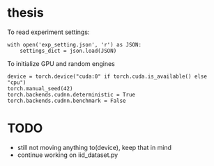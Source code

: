 # thesis

To read experiment settings:
```
with open('exp_setting.json', 'r') as JSON:
    settings_dict = json.load(JSON)
```

To initialize GPU and random engines
```
device = torch.device("cuda:0" if torch.cuda.is_available() else "cpu")
torch.manual_seed(42)
torch.backends.cudnn.deterministic = True
torch.backends.cudnn.benchmark = False
```

# TODO
- still not moving anything to(device), keep that in mind
- continue working on iid_dataset.py